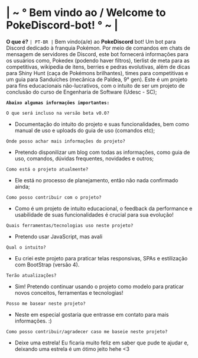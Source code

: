 # | ~ ° Bem vindo ao / Welcome to PokeDiscord-bot! ° ~ |

<b>O que é?</b>
`| PT-BR |` Bem vindo(a/e) ao <b>PokeDiscord</b> bot! Um bot para Discord dedicado à franquia Pokémon. Por meio de comandos em chats de mensagem de servidores de Discord, 
este bot fornecerá informações para os usuários como, Pokedex (podendo haver filtros), tierlist de meta para as competitivas, wikipedia de itens, berries e pedras evolutivas,
além de dicas para Shiny Hunt (caça de Pokémons brilhantes), times para competitivas e um guia para Sanduíches (mecânica de Paldea, 9° gen).
Este é um projeto para fins educacionais não-lucrativos, com o intuito de ser um projeto de conclusão do curso de Engenharia de Software (Udesc - SC);

<b>`Abaixo algumas informações importantes:`</b>

`O que será incluso na versão beta v0.0?`
- Documentação do intuito do projeto e suas funcionalidades, bem como manual de uso e uploads do guia de uso (comandos etc);

`Onde posso achar mais informações do projeto?`
- Pretendo disponilizar um blog com todas as informações, como guia de uso, comandos, dúvidas frequentes, novidades e outros;

`Como está o projeto atualmente?`
- Ele está no processo de planejamento, então não nada confirmado ainda;

`Como posso contribuir com o projeto?`
- Como é um projeto de intuito educacional, o feedback da performance e usabilidade de suas funcionalidades é crucial para sua evolução!

`Quais ferramentas/tecnologias uso neste projeto?`
- Pretendo usar JavaScript, mas avali

`Qual o intuito?`
- Eu criei este projeto para praticar telas responsivas, SPAs e estilização com BootStrap (versão 4).

`Terão atualizações?`
- Sim! Pretendo continuar usando o projeto como modelo para praticar novos conceitos, ferramentas e tecnologias!

`Posso me basear neste projeto?`
- Neste em especial gostaria que entrasse em contato para mais informações. :)

`Como posso contribuir/agradecer caso me baseie neste projeto?`
- Deixe uma estrela! Eu ficaria muito feliz em saber que pude te ajudar e, deixando uma estrela é um ótimo jeito hehe <3
